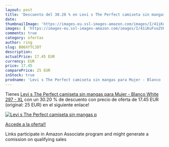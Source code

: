 ```yaml
---
layout: post
title: 'Descuento del 30.20 % en Levi s The Perfect camiseta sin mangas p'
date: 
thumbnailImage: 'https://images-eu.ssl-images-amazon.com/images/I/41iKuFxoZVL._SL200_.jpg'
images: [ 'https://images-eu.ssl-images-amazon.com/images/I/41iKuFxoZVL._SL200_.jpg' ]
comments: true
category: ofertas
author: ring
slug: B06XYTCJDT
description:
actualPrice: 17.45 EUR
currency: EUR
price: 17.45
comparePrice: 25 EUR
inStock: true
prodname: 'Levi s The Perfect camiseta sin mangas para Mujer - Blanco  White 297  - XL'
---
```


Tienes [Levi s The Perfect camiseta sin mangas para Mujer - Blanco  White 297  - XL](https://www.amazon.es/dp/B06XYTCJDT/?tag=tolees-21) con un 30.20 % de descuento con precio de oferta de 17.45 EUR (original: 25 EUR) en el siguiente enlace!

[![Levi s The Perfect camiseta sin mangas p](https://images-eu.ssl-images-amazon.com/images/I/41iKuFxoZVL._SL200_.jpg)](https://www.amazon.es/dp/B06XYTCJDT/?tag=tolees-21)

[Accede a la oferta!!](https://www.amazon.es/dp/B06XYTCJDT/?tag=tolees-21)

Links participate in Amazon Associate program and might generate a comission on qualifying sales


